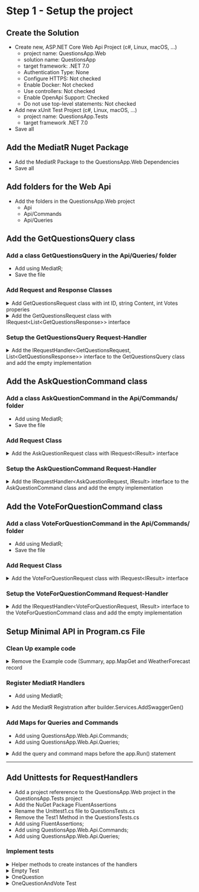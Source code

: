 # Step 1 - Setup the project

## Create the Solution

* Create new, ASP.NET Core Web Api Project (c#, Linux, macOS, ...)
  * project name: QuestionsApp.Web
  * solution name: QuestionsApp
  * target framework: .NET 7.0
  * Authentication Type: None
  * Configure HTTPS: Not checked
  * Enable Docker: Not checked
  * Use controllers: Not checked
  * Enable OpenApi Support: Checked
  * Do not use top-level statements: Not checked
* Add new xUnit Test Project (c#, Linux, macOS, ...)
  * project name: QuestionsApp.Tests
  * target framework .NET 7.0
* Save all

## Add the MediatR Nuget Package

* Add the MediatR Package to the QuestionsApp.Web Dependencies
* Save all

## Add folders for the Web Api

* Add the folders in the QuestionsApp.Web project
  * Api
  * Api/Commands
  * Api/Queries

## Add the GetQuestionsQuery class

### Add a class GetQuestionsQuery in the Api/Queries/ folder 

* Add using MediatR; 
* Save the file

### Add Request and Response Classes

<details><summary>Add GetQuestionsRequest class with int ID, string Content, int Votes properies</summary>

~~~c#
public class GetQuestionsResponse
{
	public int ID { get; set; }
	public string Content { get; set; } = "";
	public int Votes { get; set; }
}
~~~
</details>


<details><summary>Add the GetQuestionsRequest class with IRequest&lt;List&lt;GetQuestionsResponse&gt&gt; interface</summary>

~~~c#
public class GetQuestionsRequest : IRequest<List<GetQuestionsResponse>>
{ }
~~~
</details>

### Setup the GetQuestionsQuery Request-Handler

<details><summary>Add the IRequestHandler&lt;GetQuestionsRequest, List&lt;GetQuestionsResponse&gt;&gt interface to the GetQuestionsQuery class and add the empty implementation</summary>

~~~c#
public class GetQuestionsQuery : IRequestHandler<GetQuestionsRequest, List<GetQuestionsResponse>>
{
	public Task<List<GetQuestionsResponse>> Handle(GetQuestionsRequest request, CancellationToken cancellationToken)
	{
		throw new NotImplementedException();
	}
}
~~~
</details>


## Add the AskQuestionCommand class

### Add a class AskQuestionCommand in the Api/Commands/ folder 

* Add using MediatR; 
* Save the file

### Add Request Class

<details><summary>Add the AskQuestionRequest class with IRequest&lt;IResult&gt; interface</summary>

~~~c#
public class AskQuestionRequest :IRequest<IResult>
{
	public string Content { get; set; } = "";
}
~~~
</details>

### Setup the AskQuestionCommand Request-Handler

<details><summary>Add the IRequestHandler&lt;AskQuestionRequest, IResult&gt interface to the AskQuestionCommand class and add the empty implementation</summary>

~~~c#
public class AskQuestionCommand : IRequestHandler<AskQuestionRequest, IResult>
{
	public Task<IResult> Handle(AskQuestionRequest request, CancellationToken cancellationToken)
	{
		throw new NotImplementedException();
	}
}
~~~
</details>

## Add the VoteForQuestionCommand class

### Add a class VoteForQuestionCommand in the Api/Commands/ folder 

* Add using MediatR; 
* Save the file

### Add Request Class

<details><summary>Add the VoteForQuestionRequest class with IRequest&lt;IResult&gt; interface</summary>

~~~c#
public class VoteForQuestionRequest : IRequest<IResult>
{
	public int QuestionID { get; set; }
}
~~~
</details>

### Setup the VoteForQuestionCommand Request-Handler

<details><summary>Add the IRequestHandler&lt;VoteForQuestionRequest, IResult&gt interface to the VoteForQuestionCommand class and add the empty implementation</summary>

~~~c#
public class VoteForQuestionCommand : IRequestHandler<VoteForQuestionRequest, IResult>
{
	public Task<IResult> Handle(VoteForQuestionRequest request, CancellationToken cancellationToken)
	{
		throw new NotImplementedException();
	}
}
~~~
</details>


## Setup Minimal API in Program.cs File

### Clean Up example code

<details><summary>Remove the Example code (Summary, app.MapGet and WeatherForecast record</summary>
 
~~~c#
// remove summaries
var summaries = new[]
{
    "Freezing", "Bracing", "Chilly", "Cool", "Mild", "Warm", "Balmy", "Hot", "Sweltering", "Scorching"
};

// remove MapGet
app.MapGet("/weatherforecast", () =>
{
    var forecast = Enumerable.Range(1, 5).Select(index =>
        new WeatherForecast
        (
            DateOnly.FromDateTime(DateTime.Now.AddDays(index)),
            Random.Shared.Next(-20, 55),
            summaries[Random.Shared.Next(summaries.Length)]
        ))
        .ToArray();
    return forecast;
});

// remove WeatherForecast
internal record WeatherForecast(DateOnly Date, int TemperatureC, string? Summary)
{
    public int TemperatureF => 32 + (int)(TemperatureC / 0.5556);
}
~~~
</details>

### Register MediatR Handlers

* Add using MediatR;

<details><summary>Add the MediatR Registration after builder.Services.AddSwaggerGen()</summary>

~~~c#
builder.Services.AddSwaggerGen();
// Register MediatR
builder.Services.AddMediatR(cfg => cfg.RegisterServicesFromAssemblyContaining<Program>());
~~~
</details>

### Add Maps for Queries and Commands

* Add using QuestionsApp.Web.Api.Commands;
* Add using QuestionsApp.Web.Api.Queries;

<details><summary>Add the query and command maps before the app.Run() statement </summary>
 
~~~c#
// Queries
app.MapGet("api/queries/questions", async (IMediator mediator) 
    => await mediator.Send(new GetQuestionsRequest()));

// Commands
app.MapPost("api/commands/questions/", async (IMediator mediator, string content) 
    => await mediator.Send(new AskQuestionRequest { Content = content }));

app.MapPost("api/commands/questions/{id:int}/vote", async (IMediator mediator, int id) 
    => await mediator.Send(new VoteForQuestionRequest { QuestionID = id }));

app.Run();
 ~~~
</details>

-----------------------


## Add Unittests for RequestHandlers

* Add a project refererence to the QuestionsApp.Web project in the QuestionsApp.Tests project
* Add the NuGet Package FluentAssertions
* Rename the Unittest1.cs file to QuestionsTests.cs
* Remove the Test1 Method in the QuestionsTests.cs
* Add using FluentAssertions;
* Add using QuestionsApp.Web.Api.Commands;
* Add using QuestionsApp.Web.Api.Queries;

### Implement tests 

<details><summary>Helper methods to create instances of the handlers</summary>

~~~c#
private GetQuestionsQuery GetQuestionsQueryHandler => new();
private AskQuestionCommand AskQuestionCommandHandler => new();
private VoteForQuestionCommand VoteForQuestionCommandHandler => new();
~~~
</details>


<details><summary>Empty Test</summary>

~~~c#
[Fact]
public async void Empty()
{
	var response = await GetQuestionsQueryHandler.Handle(new GetQuestionsRequest(), default);
	response.Should().BeEmpty();
}
~~~
</details>

<details><summary>OneQuestion</summary>

~~~c#
[Fact]
public async void OneQuestion Test()
{
	var askResponse = await AskQuestionCommandHandler.Handle(new AskQuestionRequest { Content = "Dummy Question" }, default);
	askResponse.Should().NotBeNull();

	var response = await GetQuestionsQueryHandler.Handle(new GetQuestionsRequest(), default);
	response.Should().HaveCount(1);
}
~~~
</details>

<details><summary>OneQuestionAndVote Test</summary>

~~~c#
[Fact]
public async void OneQuestionAndVote()
{
	var askResponse = await AskQuestionCommandHandler.Handle(new AskQuestionRequest { Content = "Dummy Question" }, default);
	askResponse.Should().NotBeNull();

	var response = await GetQuestionsQueryHandler.Handle(new GetQuestionsRequest(), default);
	response.Should().HaveCount(1);
	response[0].Votes.Should().Be(0);

	var voteResponse = await VoteForQuestionCommandHandler.Handle(new VoteForQuestionRequest { QuestionID = response[0].ID }, default);
	voteResponse.Should().NotBeNull();

	response = await GetQuestionsQueryHandler.Handle(new GetQuestionsRequest(), default);
	response.Should().HaveCount(1);
	response[0].Votes.Should().Be(1);
}
~~~
</details>


